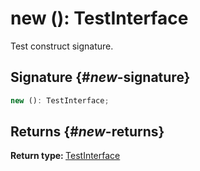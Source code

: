 # new (): TestInterface

Test construct signature.  

## Signature {#_new_-signature}

```typescript
new (): TestInterface;
```

## Returns {#_new_-returns}

<b>Return type: </b>[TestInterface](docs/simple-suite-test/testinterface-interface)  

